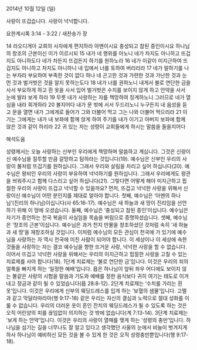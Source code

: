 2014년 10월 12일 (일)

사랑이 뜨겁습니다. 사랑이 넉넉합니다.



요한계시록 3:14 - 3:22 / 새찬송가  장


14 라오디게아 교회의 사자에게 편지하라 아멘이시요 충성되고 참된 증인이시요 하나님의 창조의 근본이신 이가 이르시되 15 내가 네 행위를 아노니 네가 차지도 아니하고 뜨겁지도 아니하도다 네가 차든지 뜨겁든지 하기를 원하노라 16 네가 이같이 미지근하여 뜨겁지도 아니하고 차지도 아니하니 내 입에서 너를 토하여 버리리라 17 네가 말하기를 나는 부자라 부요하여 부족한 것이 없다 하나 네 곤고한 것과 가련한 것과 가난한 것과 눈 먼 것과 벌거벗은 것을 알지 못하는도다 18 내가 너를 권하노니 내게서 불로 연단한 금을 사서 부요하게 하고 흰 옷을 사서 입어 벌거벗은 수치를 보이지 않게 하고 안약을 사서 눈에 발라 보게 하라 19 무릇 내가 사랑하는 자를 책망하여 징계하노니 그러므로 네가 열심을 내라 회개하라 20 볼지어다 내가 문 밖에 서서 두드리노니 누구든지 내 음성을 듣고 문을 열면 내가 그에게로 들어가 그와 더불어 먹고 그는 나와 더불어 먹으리라 21 이기는 그에게는 내가 내 보좌에 함께 앉게 하여 주기를 내가 이기고 아버지 보좌에 함께 앉은 것과 같이 하리라 22 귀 있는 자는 성령이 교회들에게 하시는 말씀을 들을지어다

해석도움





성령께서는 오늘 사랑하는 신부인 우리에게 책망하며 말씀하고 계십니다. 그것은 신랑이신 예수님을 질투할 만큼 갈망하고 탐하라는 것입니다(19). 예수님은 신부인 우리의 사랑이 불처럼 뜨겁기를 원하십니다. 그래서 우리와 살림을 차리고 싶어 하십니다(20). 예수님은 왕비인 우리의 사랑이 부유하여 넉넉하기를 원하십니다. 그래서 우리에게도 왕관을 씌워주시고 함께 다스리고 싶어 하십니다(21). 그렇다면 어떻게 해야 미지근하고 핍절한 우리의 사랑이 뜨겁고 넉넉할 수 있을까요? 
먼저, 뜨겁고 넉넉한 사랑을 위해서 신랑이신 예수님이 어떤 분인지를 제대로 알아야 합니다. 첫째, 예수님은 ‘아멘의 하나님’(진리의 하나님)이십니다(사 65:16-17). 예수님은 새 하늘과 새 땅이 진리임을 선언하기 위해 이 땅에 오셨습니다. 둘째, 예수님은 ‘충성되고 참된 증인’이십니다. 예수님은 자기가 증언하는 천국 복음이 사실임을 목숨을 버림으로 증명하셨습니다. 셋째, 예수님은 ‘창조의 근본’이십니다. 예수님은 과거 천지 만물을 창조하셨던 것처럼 속히 ‘새 하늘과 새 땅’을 재창조하실 것입니다. 
이처럼 예수님의 모든 관심이 천국에 가 있기에 예수님을 사랑하는 자 역시 천국에 미친 사람이 되어야 합니다. 이 세상이나 이 세상에 속한 것들을 사랑하는 자는 결코 예수님을 향한 뜨거운 사랑, 넉넉한 사랑을 할 수 없습니다. 
이어서 뜨겁고 넉넉한 사랑을 위해서는 우리의 미지근하고 핍절한 사랑을 고칠 수 있는 치료제를 사야 합니다(18). 1단계 치료제는 ‘불로 연단한 금’입니다. 이것은 우리의 죄의 얼룩을 빠지게 하는 ‘일정한 예배’입니다. 욥은 하나님이 앞뒤 좌우 어디에도 보이지 않는 불같은 사랑의 시험을 말씀과 기도와 예배를 정한 음식보다 귀히 여기는 태도로 이겨내고 정금과 같이 될 수 있었습니다(욥 28:8-12). 2단계 치료제는 ‘수치를 가리는 흰옷’입니다. 이것은 우리에게 신부의 웨딩드레스를 입게 하는 ‘보혈의 샘물’입니다. 고멜과 같고 막달라마리아(행 9:17-18) 같은 우리는 자신의 결심과 노력으로 절대 성화를 이룰 수 없습니다. 우리의 더러운 옷이 혼인 잔치의 웨딩드레스가 될 수 있도록 하는 것은 오직 어린양의 피를 끊임없이 의지하는 것 밖에 없습니다(계 7:13-14). 3단계 치료제는 ‘보게 하는 안약’입니다. 이것은 우리의 사랑이 열매를 맺게 하는 ‘성령의 충만’입니다. 하나님을 섬기는 길을 너무나도 잘 알고 있다고 생각했던 사울의 눈에서 비늘이 벗겨지게 하사 하나님이 예비하신 모든 것을 볼 수 있게 한 것은 오직 성령충만뿐입니다(행 9:17-18).